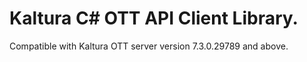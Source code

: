# Kaltura C# OTT API Client Library.
Compatible with Kaltura OTT server version 7.3.0.29789 and above.
